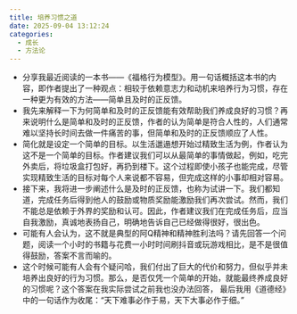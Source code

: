 ```yaml
---
title: 培养习惯之道
date: 2025-09-04 13:12:24
categories:
  - 成长
  - 方法论
---
```

- 分享我最近阅读的一本书——《福格行为模型》。用一句话概括这本书的内容，即作者提出了一种观点：相较于依赖意志力和动机来培养行为习惯，存在一种更为有效的方法——简单且及时的正反馈。
- 我先来解释一下为何简单和及时的正反馈能有效帮助我们养成良好的习惯？再来说明什么是简单和及时的正反馈，作者的认为简单是符合人性的，人们通常难以坚持长时间去做一件痛苦的事，但简单和及时的正反馈顺应了人性。
- 简化就是设定一个简单的目标。以生活邋遢想开始过精致生活为例，作者认为这不是一个简单的目标。作者建议我们可以从最简单的事情做起，例如，吃完外卖后，将垃圾盒打包好，再扔到楼下。这个过程即使小孩子也能完成，尽管实现精致生活的目标对每个人来说都不容易，但完成这样的小事却相对容易。
- 接下来，我将进一步阐述什么是及时的正反馈，也称为试讲一下。我们都知道，完成任务后得到他人的鼓励或物质奖励能激励我们再次尝试。然而，我们不能总是依赖于外界的奖励和认可。因此，作者建议我们在完成任务后，应当自我激励，真诚地表扬自己，明确地告诉自己已经做得很好，很出色。
- 可能有人会认为，这不就是典型的阿Q精神和精神胜利法吗？请先回答一个问题，阅读一个小时的书籍与花费一小时时间刷抖音或玩游戏相比，是不是很值得鼓励，答案不言而喻的。
- 这个时候可能有人会有个疑问哈，我们付出了巨大的代价和努力，但似乎并未培养出良好的行为习惯。那么，是否仅凭一个简单的开始，就能最终养成良好的习惯呢？这个答案在我实际尝试之前我也没办法回答， 最后我用《道德经》中的一句话作为收尾：“天下难事必作于易，天下大事必作于细。”
